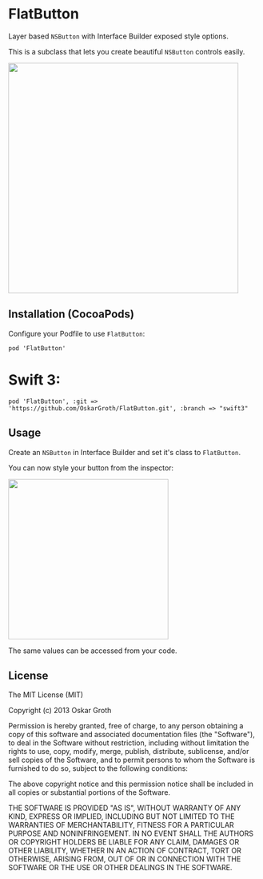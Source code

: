 FlatButton
==================
Layer based `NSButton` with Interface Builder exposed style options.

This is a subclass that lets you create beautiful `NSButton` controls easily.

<img src="https://s3.amazonaws.com/cindori/images/flatbutton.png" width="460">

## Installation (CocoaPods)
Configure your Podfile to use `FlatButton`:

```pod 'FlatButton'```

# Swift 3:

```pod 'FlatButton', :git => 'https://github.com/OskarGroth/FlatButton.git', :branch => "swift3"```



## Usage

Create an `NSButton` in Interface Builder and set it's class to `FlatButton`.

You can now style your button from the inspector:

<img src="https://s3.amazonaws.com/cindori/images/inspector.png" width="320">

The same values can be accessed from your code.

## License
The MIT License (MIT)

Copyright (c) 2013 Oskar Groth

Permission is hereby granted, free of charge, to any person obtaining a copy of
this software and associated documentation files (the "Software"), to deal in
the Software without restriction, including without limitation the rights to
use, copy, modify, merge, publish, distribute, sublicense, and/or sell copies of
the Software, and to permit persons to whom the Software is furnished to do so,
subject to the following conditions:

The above copyright notice and this permission notice shall be included in all
copies or substantial portions of the Software.

THE SOFTWARE IS PROVIDED "AS IS", WITHOUT WARRANTY OF ANY KIND, EXPRESS OR
IMPLIED, INCLUDING BUT NOT LIMITED TO THE WARRANTIES OF MERCHANTABILITY, FITNESS
FOR A PARTICULAR PURPOSE AND NONINFRINGEMENT. IN NO EVENT SHALL THE AUTHORS OR
COPYRIGHT HOLDERS BE LIABLE FOR ANY CLAIM, DAMAGES OR OTHER LIABILITY, WHETHER
IN AN ACTION OF CONTRACT, TORT OR OTHERWISE, ARISING FROM, OUT OF OR IN
CONNECTION WITH THE SOFTWARE OR THE USE OR OTHER DEALINGS IN THE SOFTWARE.
